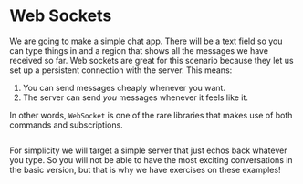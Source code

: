 # Web Sockets

We are going to make a simple chat app. There will be a text field so you can type things in and a region that shows all the messages we have received so far. Web sockets are great for this scenario because they let us set up a persistent connection with the server. This means:

  1. You can send messages cheaply whenever you want.
  2. The server can send *you* messages whenever it feels like it.

In other words, `WebSocket` is one of the rare libraries that makes use of both commands and subscriptions.


```elm

```


For simplicity we will target a simple server that just echos back whatever you type. So you will not be able to have the most exciting conversations in the basic version, but that is why we have exercises on these examples!


